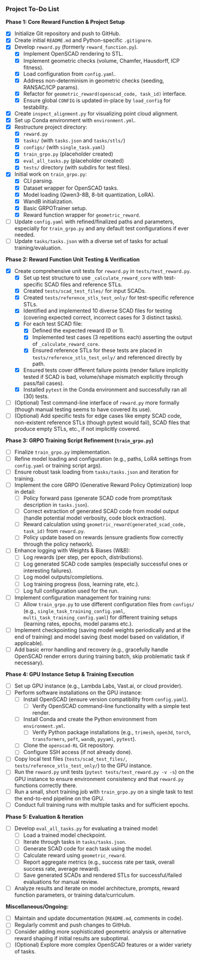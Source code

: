 ### Project To-Do List

**Phase 1: Core Reward Function & Project Setup**
*   [x] Initialize Git repository and push to GitHub.
*   [x] Create initial `README.md` and Python-specific `.gitignore`.
*   [x] Develop `reward.py` (formerly `reward_function.py`).
    *   [x] Implement OpenSCAD rendering to STL.
    *   [x] Implement geometric checks (volume, Chamfer, Hausdorff, ICP fitness).
    *   [x] Load configuration from `config.yaml`.
    *   [x] Address non-determinism in geometric checks (seeding, RANSAC/ICP params).
    *   [x] Refactor for `geometric_reward(openscad_code, task_id)` interface.
    *   [x] Ensure global `CONFIG` is updated in-place by `load_config` for testability.
*   [x] Create `inspect_alignment.py` for visualizing point cloud alignment.
*   [x] Set up Conda environment with `environment.yml`.
*   [x] Restructure project directory:
    *   [x] `reward.py`
    *   [x] `tasks/` (with `tasks.json` and `tasks/stls/`)
    *   [x] `configs/` (with `single_task.yaml`)
    *   [x] `train_grpo.py` (placeholder created)
    *   [x] `eval_all_tasks.py` (placeholder created)
    *   [x] `tests/` directory (with subdirs for test files).
*   [x] Initial work on `train_grpo.py`:
    *   [x] CLI parsing.
    *   [x] Dataset wrapper for OpenSCAD tasks.
    *   [x] Model loading (Qwen3-8B, 8-bit quantization, LoRA).
    *   [x] WandB initialization.
    *   [x] Basic GRPOTrainer setup.
    *   [x] Reward function wrapper for `geometric_reward`.
*   [ ] Update `config.yaml` with refined/finalized paths and parameters, especially for `train_grpo.py` and any default test configurations if ever needed.
*   [ ] Update `tasks/tasks.json` with a diverse set of tasks for actual training/evaluation.

**Phase 2: Reward Function Unit Testing & Verification**
*   [x] Create comprehensive unit tests for `reward.py` in `tests/test_reward.py`.
    *   [x] Set up test structure to use `_calculate_reward_core` with test-specific SCAD files and reference STLs.
    *   [x] Created `tests/scad_test_files/` for input SCADs.
    *   [x] Created `tests/reference_stls_test_only/` for test-specific reference STLs.
    *   [x] Identified and implemented 10 diverse SCAD files for testing (covering expected correct, incorrect cases for 3 distinct tasks).
    *   [x] For each test SCAD file:
        *   [x] Defined the expected reward (0 or 1).
        *   [x] Implemented test cases (3 repetitions each) asserting the output of `_calculate_reward_core`.
        *   [x] Ensured reference STLs for these tests are placed in `tests/reference_stls_test_only/` and referenced directly by path.
    *   [x] Ensured tests cover different failure points (render failure implicitly tested if SCAD is bad, volume/shape mismatch explicitly through pass/fail cases).
    *   [x] Installed `pytest` in the Conda environment and successfully ran all (30) tests.
*   [ ] (Optional) Test command-line interface of `reward.py` more formally (though manual testing seems to have covered its use).
*   [ ] (Optional) Add specific tests for edge cases like empty SCAD code, non-existent reference STLs (though pytest would fail), SCAD files that produce empty STLs, etc., if not implicitly covered.

**Phase 3: GRPO Training Script Refinement (`train_grpo.py`)**
*   [ ] Finalize `train_grpo.py` implementation.
*   [ ] Refine model loading and configuration (e.g., paths, LoRA settings from `config.yaml` or training script args).
*   [ ] Ensure robust task loading from `tasks/tasks.json` and iteration for training.
*   [ ] Implement the core GRPO (Generative Reward Policy Optimization) loop in detail:
    *   [ ] Policy forward pass (generate SCAD code from prompt/task description in `tasks.json`).
    *   [ ] Correct extraction of generated SCAD code from model output (handle potential model verbosity, code block extraction).
    *   [ ] Reward calculation using `geometric_reward(generated_scad_code, task_id)` from `reward.py`.
    *   [ ] Policy update based on rewards (ensure gradients flow correctly through the policy network).
*   [ ] Enhance logging with Weights & Biases (W&B):
    *   [ ] Log rewards (per step, per epoch, distributions).
    *   [ ] Log generated SCAD code samples (especially successful ones or interesting failures).
    *   [ ] Log model outputs/completions.
    *   [ ] Log training progress (loss, learning rate, etc.).
    *   [ ] Log full configuration used for the run.
*   [ ] Implement configuration management for training runs:
    *   [ ] Allow `train_grpo.py` to use different configuration files from `configs/` (e.g., `single_task_training_config.yaml`, `multi_task_training_config.yaml`) for different training setups (learning rates, epochs, model params etc.).
*   [ ] Implement checkpointing (saving model weights periodically and at the end of training) and model saving (best model based on validation, if applicable).
*   [ ] Add basic error handling and recovery (e.g., gracefully handle OpenSCAD render errors during training batch, skip problematic task if necessary).

**Phase 4: GPU Instance Setup & Training Execution**
*   [ ] Set up GPU instance (e.g., Lambda Labs, Vast.ai, or cloud provider).
*   [ ] Perform software installations on the GPU instance:
    *   [ ] Install OpenSCAD (ensure version compatibility from `config.yaml`).
        *   [ ] Verify OpenSCAD command-line functionality with a simple test render.
    *   [ ] Install Conda and create the Python environment from `environment.yml`.
        *   [ ] Verify Python package installations (e.g., `trimesh`, `open3d`, `torch`, `transformers`, `peft`, `wandb`, `pyyaml`, `pytest`).
    *   [ ] Clone the `openscad-RL` Git repository.
    *   [ ] Configure SSH access (if not already done).
*   [ ] Copy local test files (`tests/scad_test_files/`, `tests/reference_stls_test_only/`) to the GPU instance.
*   [ ] Run the `reward.py` unit tests (`pytest tests/test_reward.py -v -s`) on the GPU instance to ensure environment consistency and that `reward.py` functions correctly there.
*   [ ] Run a small, short training job with `train_grpo.py` on a single task to test the end-to-end pipeline on the GPU.
*   [ ] Conduct full training runs with multiple tasks and for sufficient epochs.

**Phase 5: Evaluation & Iteration**
*   [ ] Develop `eval_all_tasks.py` for evaluating a trained model:
    *   [ ] Load a trained model checkpoint.
    *   [ ] Iterate through tasks in `tasks/tasks.json`.
    *   [ ] Generate SCAD code for each task using the model.
    *   [ ] Calculate reward using `geometric_reward`.
    *   [ ] Report aggregate metrics (e.g., success rate per task, overall success rate, average reward).
    *   [ ] Save generated SCADs and rendered STLs for successful/failed evaluations for manual review.
*   [ ] Analyze results and iterate on model architecture, prompts, reward function parameters, or training data/curriculum.

**Miscellaneous/Ongoing:**
*   [ ] Maintain and update documentation (`README.md`, comments in code).
*   [ ] Regularly commit and push changes to GitHub.
*   [ ] Consider adding more sophisticated geometric analysis or alternative reward shaping if initial results are suboptimal.
*   [ ] (Optional) Explore more complex OpenSCAD features or a wider variety of tasks. 